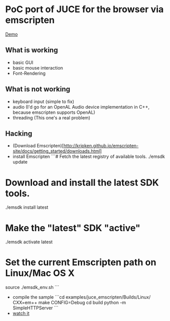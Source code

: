 # PoC port of JUCE for the browser via emscripten

[Demo](http://beschulz.github.io/juce_emscripten/)

## What is working
- basic GUI
- basic mouse interaction
- Font-Rendering

## What is not working
- keyboard input (simple to fix)
- audio (I'd go for an OpenAL Audio device implementation in C++, because emscripten supports OpenAL)
- threading (This one's a real problem)

## Hacking

- (Download Emscripten)[http://kripken.github.io/emscripten-site/docs/getting_started/downloads.html]
- install Emscripten ´´´# Fetch the latest registry of available tools.
./emsdk update

# Download and install the latest SDK tools.
./emsdk install latest

# Make the "latest" SDK "active"
./emsdk activate latest

# Set the current Emscripten path on Linux/Mac OS X
source ./emsdk_env.sh
´´´
- compile the sample ´´´cd examples/juce_emscripten/Builds/Linux/
CXX=em++ make CONFIG=Debug
cd build
python -m SimpleHTTPServer
´´´
- [watch it](http://127.0.0.1:8000)
